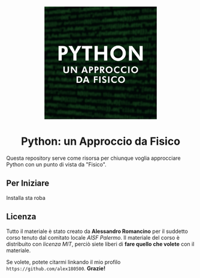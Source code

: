 <p align="center">
  <img src="images/logo_corso.jpg" width=300/>
  <h1 align="center">Python: un Approccio da Fisico</h1>
</p>

Questa repository serve come risorsa per chiunque voglia approcciare Python con un punto di vista da "Fisico". 


## Per Iniziare

Installa sta roba


## Licenza

Tutto il materiale è stato creato da **Alessandro Romancino** per il suddetto corso tenuto dal comitato locale _AISF Palermo_. Il materiale del corso è distribuito con _licenza MIT_, perciò siete liberi di **fare quello che volete** con il materiale.

Se volete, potete citarmi linkando il mio profilo `https://github.com/alex180500`. **Grazie!**